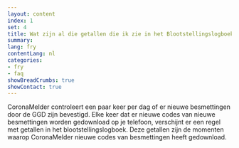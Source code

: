 ```yaml
---
layout: content
index: 1
set: 4
title: Wat zijn al die getallen die ik zie in het Blootstellingslogboek op mijn telefoon? 
summary: 
lang: fry
contentLang: nl
categories:
- fry
- faq
showBreadCrumbs: true
showContact: true
---
```

CoronaMelder controleert een paar keer per dag of er nieuwe besmettingen door de GGD zijn bevestigd. Elke keer dat er nieuwe codes van nieuwe besmettingen worden gedownload op je telefoon, verschijnt er een regel met getallen in het blootstellingslogboek. Deze getallen zijn de momenten waarop CoronaMelder nieuwe codes van besmettingen heeft gedownload.
